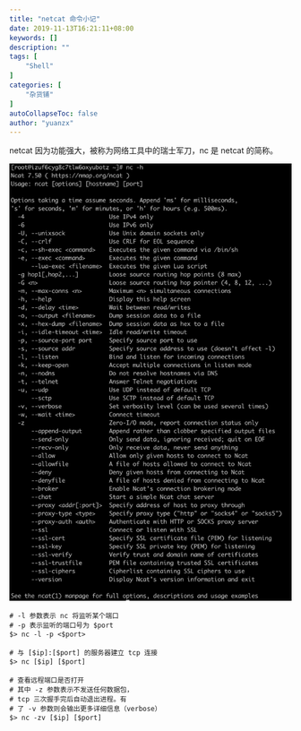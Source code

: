 ```yaml
---
title: "netcat 命令小记"
date: 2019-11-13T16:21:11+08:00
keywords: []
description: ""
tags: [
    "Shell"
]
categories: [
    "杂货铺"
]
autoCollapseToc: false
author: "yuanzx"
---
```


netcat 因为功能强大，被称为网络工具中的瑞士军刀，nc 是 netcat 的简称。

![](/hub/2019/November/40.png)

```shell
# -l 参数表示 nc 将监听某个端口
# -p 表示监听的端口号为 $port
$> nc -l -p <$port>

# 与 [$ip]:[$port] 的服务器建立 tcp 连接
$> nc [$ip] [$port]

# 查看远程端口是否打开
# 其中 -z 参数表示不发送任何数据包，
# tcp 三次握手完后自动退出进程。有
# 了 -v 参数则会输出更多详细信息（verbose）
$> nc -zv [$ip] [$port]
```